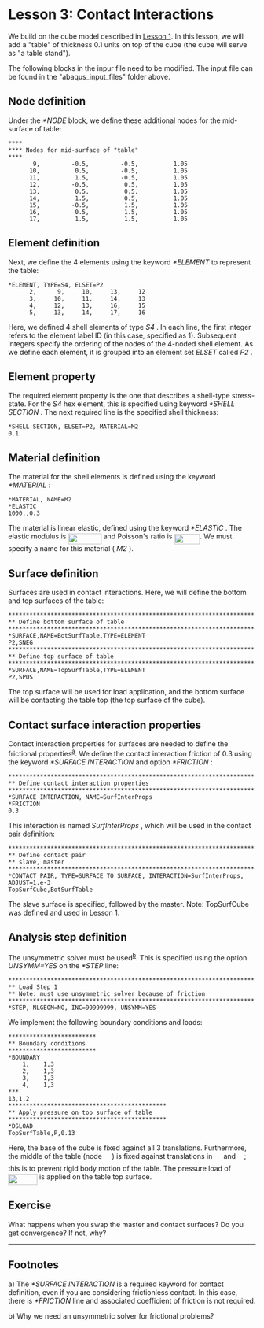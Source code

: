 # Lesson 3: Contact Interactions

We build on the cube model described in [Lesson 1](./../01_Lesson). In this lesson, we will add a "table" of thickness 0.1 units on top of the cube (the cube will serve as "a table stand"). 

The following blocks in the inpur file need to be modified. The input file can be found in the "abaqus_input_files" folder above.

## Node definition

Under the <em> *NODE </em> block, we define these additional nodes for the mid-surface of table:

	****
	**** Nodes for mid-surface of "table"
	****
		   9,         -0.5,         -0.5,          1.05
		  10,          0.5,         -0.5,          1.05
		  11,          1.5,         -0.5,          1.05
		  12,         -0.5,          0.5,          1.05
		  13,          0.5,          0.5,          1.05
		  14,          1.5,          0.5,          1.05
		  15,         -0.5,          1.5,          1.05
		  16,          0.5,          1.5,          1.05
		  17,          1.5,          1.5,          1.05

## Element definition
		  
Next, we define the 4 elements using the keyword <em> *ELEMENT </em> to represent the table:

	*ELEMENT, TYPE=S4, ELSET=P2
		  2,      9,     10,     13,     12
		  3,     10,     11,     14,     13
		  4,     12,     13,     16,     15
		  5,     13,     14,     17,     16		  
		  
Here, we defined 4 shell elements of type <em> S4 </em>. In each line, the first integer refers to the element label ID (in this case, specified as 1). Subsequent integers specify the ordering of the nodes of the 4-noded shell element. As we define each element, it is grouped into an element set <em> ELSET </em> called <em> P2 </em>.

## Element property

The required element property is the one that describes a shell-type stress-state. For the <em> S4 </em> hex element, this is specified using keyword <em> *SHELL SECTION </em>. The next required line is the specified shell thickness:

	*SHELL SECTION, ELSET=P2, MATERIAL=M2
	0.1	

## Material definition

The material for the shell elements is defined using the keyword <em> *MATERIAL </em>:

	*MATERIAL, NAME=M2
	*ELASTIC
	1000.,0.3

The material is linear elastic, defined using the keyword <em> *ELASTIC </em>. The elastic modulus is <img src="/03_Lesson/tex/57edfc49eca3237d9614cdfaa86fd48a.svg?invert_in_darkmode&sanitize=true" align=middle width=67.87664564999999pt height=22.465723500000017pt/> and Poisson's ratio is <img src="/03_Lesson/tex/15c1721523b4a6c9de5c6579ea380fdd.svg?invert_in_darkmode&sanitize=true" align=middle width=52.088957249999986pt height=21.18721440000001pt/>. We must specify a name for this material (<em> M2 </em>).

## Surface definition

Surfaces are used in contact interactions. Here, we will define the bottom and top surfaces of the table:

	**********************************************************************
	** Define bottom surface of table
	**********************************************************************
	*SURFACE,NAME=BotSurfTable,TYPE=ELEMENT
	P2,SNEG
	**********************************************************************
	** Define top surface of table
	**********************************************************************
	*SURFACE,NAME=TopSurfTable,TYPE=ELEMENT
	P2,SPOS	
	
The top surface will be used for load application, and the bottom surface will be contacting the table top (the top surface of the cube).	

## Contact surface interaction properties

Contact interaction properties for surfaces are needed to define the frictional properties<sup>[a](#myfootnote1)</sup>. We define the contact interaction friction of 0.3 using the keyword <em> *SURFACE INTERACTION </em> and option <em> *FRICTION </em>:

	**********************************************************************
	** Define contact interaction properties
	**********************************************************************
	*SURFACE INTERACTION, NAME=SurfInterProps
	*FRICTION
	0.3
	
This interaction is named <em> SurfInterProps </em>, which will be used in the contact pair definition:
 
	**********************************************************************
	** Define contact pair
	** slave, master
	**********************************************************************
	*CONTACT PAIR, TYPE=SURFACE TO SURFACE, INTERACTION=SurfInterProps, ADJUST=1.e-3
	TopSurfCube,BotSurfTable
 
The slave surface is specified, followed by the master. Note: TopSurfCube was defined and used in Lesson 1.

## Analysis step definition

The unsymmetric solver must be used<sup>[b](#myfootnote1)</sup>. This is specified using the option <em> UNSYMM=YES </em> on the <em> *STEP </em> line:

	**********************************************************************
	** Load Step 1
	** Note: must use unsymmetric solver because of friction
	**********************************************************************
	*STEP, NLGEOM=NO, INC=99999999, UNSYMM=YES
	
We implement the following boundary conditions and loads:

	*************************
	** Boundary conditions
	*************************
	*BOUNDARY
		1,    1,3
		2,    1,3
		3,    1,3
		4,    1,3
	***
	13,1,2
	*********************************************
	** Apply pressure on top surface of table
	*********************************************
	*DSLOAD
	TopSurfTable,P,0.13	

Here, the base of the cube is fixed against all 3 translations. Furthermore, the middle of the table (node <img src="/03_Lesson/tex/058144136c51a2587e0014f0855b972a.svg?invert_in_darkmode&sanitize=true" align=middle width=16.438418699999993pt height=21.18721440000001pt/>) is fixed against translations in <img src="/03_Lesson/tex/cbfb1b2a33b28eab8a3e59464768e810.svg?invert_in_darkmode&sanitize=true" align=middle width=14.908688849999992pt height=22.465723500000017pt/> and <img src="/03_Lesson/tex/91aac9730317276af725abd8cef04ca9.svg?invert_in_darkmode&sanitize=true" align=middle width=13.19638649999999pt height=22.465723500000017pt/>; this is to prevent rigid body motion of the table. The pressure load of <img src="/03_Lesson/tex/e4879cca02caa03e5ba578d1f3f0e24a.svg?invert_in_darkmode&sanitize=true" align=middle width=59.41204994999998pt height=21.18721440000001pt/> is applied on the table top surface.
	
## Exercise 

What happens when you swap the master and contact surfaces? Do you get convergence? If not, why?

---
## Footnotes

<a name="myfootnote1">a</a>) The <em> *SURFACE INTERACTION </em> is a required keyword for contact definition, even if you are considering frictionless contact. In this case, there is <em> *FRICTION </em> line and associated coefficient of friction is not required.

<a name="myfootnote1">b</a>) Why we need an unsymmetric solver for frictional problems?
 


